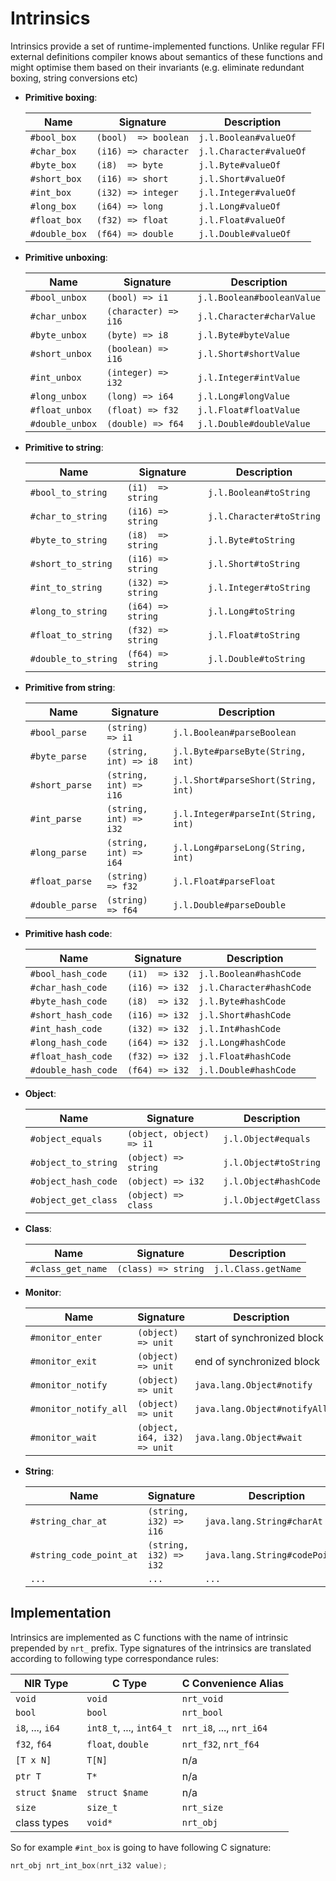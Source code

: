 # Intrinsics

Intrinsics provide a set of runtime-implemented functions.
Unlike regular FFI external definitions compiler knows about
semantics of these functions and  might optimise them based on
their invariants (e.g. eliminate redundant boxing,
string conversions etc)

* **Primitive boxing**:

   Name         | Signature            | Description
  --------------|----------------------|------------------------------
  `#bool_box`   | `(bool)  => boolean` | `j.l.Boolean#valueOf`
  `#char_box`   | `(i16) => character` | `j.l.Character#valueOf`
  `#byte_box`   | `(i8)  => byte`      | `j.l.Byte#valueOf`
  `#short_box`  | `(i16) => short`     | `j.l.Short#valueOf`
  `#int_box`    | `(i32) => integer`   | `j.l.Integer#valueOf`
  `#long_box`   | `(i64) => long`      | `j.l.Long#valueOf`
  `#float_box`  | `(f32) => float`     | `j.l.Float#valueOf`
  `#double_box` | `(f64) => double`    | `j.l.Double#valueOf`

* **Primitive unboxing**:

   Name           | Signature            | Description
  ----------------|----------------------|----------------------------------
  `#bool_unbox`   | `(bool) => i1`       | `j.l.Boolean#booleanValue`
  `#char_unbox`   | `(character) => i16` | `j.l.Character#charValue`
  `#byte_unbox`   | `(byte) => i8`       | `j.l.Byte#byteValue`
  `#short_unbox`  | `(boolean) => i16`   | `j.l.Short#shortValue`
  `#int_unbox`    | `(integer) => i32`   | `j.l.Integer#intValue`
  `#long_unbox`   | `(long) => i64`      | `j.l.Long#longValue`
  `#float_unbox`  | `(float) => f32`     | `j.l.Float#floatValue`
  `#double_unbox` | `(double) => f64`    | `j.l.Double#doubleValue`

* **Primitive to string**:

   Name               | Signature         | Description
  --------------------|-------------------|-------------------------------
  `#bool_to_string`   | `(i1)  => string` | `j.l.Boolean#toString`
  `#char_to_string`   | `(i16) => string` | `j.l.Character#toString`
  `#byte_to_string`   | `(i8)  => string` | `j.l.Byte#toString`
  `#short_to_string`  | `(i16) => string` | `j.l.Short#toString`
  `#int_to_string`    | `(i32) => string` | `j.l.Integer#toString`
  `#long_to_string`   | `(i64) => string` | `j.l.Long#toString`
  `#float_to_string`  | `(f32) => string` | `j.l.Float#toString`
  `#double_to_string` | `(f64) => string` | `j.l.Double#toString`

* **Primitive from string**:

   Name          | Signature              | Description
  ---------------|------------------------|------------------------------------
  `#bool_parse`  | `(string) => i1`       | `j.l.Boolean#parseBoolean`
  `#byte_parse`  | `(string, int) => i8`  | `j.l.Byte#parseByte(String, int)`
  `#short_parse` | `(string, int) => i16` | `j.l.Short#parseShort(String, int)`
  `#int_parse`   | `(string, int) => i32` | `j.l.Integer#parseInt(String, int)`
  `#long_parse`  | `(string, int) => i64` | `j.l.Long#parseLong(String, int)`
  `#float_parse` | `(string) => f32`      | `j.l.Float#parseFloat`
  `#double_parse`| `(string) => f64`      | `j.l.Double#parseDouble`

* **Primitive hash code**:

   Name               | Signature      | Description
  --------------------|----------------|-------------------------
  `#bool_hash_code`   | `(i1)  => i32` | `j.l.Boolean#hashCode`
  `#char_hash_code`   | `(i16) => i32` | `j.l.Character#hashCode`
  `#byte_hash_code`   | `(i8)  => i32` | `j.l.Byte#hashCode`
  `#short_hash_code`  | `(i16) => i32` | `j.l.Short#hashCode`
  `#int_hash_code`    | `(i32) => i32` | `j.l.Int#hashCode`
  `#long_hash_code`   | `(i64) => i32` | `j.l.Long#hashCode`
  `#float_hash_code`  | `(f32) => i32` | `j.l.Float#hashCode`
  `#double_hash_code` | `(f64) => i32` | `j.l.Double#hashCode`

* **Object**:

   Name               | Signature                | Description
  --------------------|--------------------------|-----------------------
  `#object_equals`    | `(object, object) => i1` | `j.l.Object#equals`
  `#object_to_string` | `(object) => string`     | `j.l.Object#toString`
  `#object_hash_code` | `(object) => i32`        | `j.l.Object#hashCode`
  `#object_get_class` | `(object) => class`      | `j.l.Object#getClass`

* **Class**:

   Name             | Signature           | Description
  ------------------|---------------------|---------------------
  `#class_get_name` | `(class) => string` | `j.l.Class.getName`

* **Monitor**:

   Name                 | Signature                    | Description
  ----------------------|------------------------------|-----------------------
  `#monitor_enter`      | `(object) => unit`           | start of synchronized block
  `#monitor_exit`       | `(object) => unit`           | end of synchronized block
  `#monitor_notify`     | `(object) => unit`           | `java.lang.Object#notify`
  `#monitor_notify_all` | `(object) => unit`           | `java.lang.Object#notifyAll`
  `#monitor_wait`       | `(object, i64, i32) => unit` | `java.lang.Object#wait`

* **String**:

   Name                       | Signature              | Description
  ----------------------------|------------------------|---------
  `#string_char_at`           | `(string, i32) => i16` | `java.lang.String#charAt`
  `#string_code_point_at`     | `(string, i32) => i32` | `java.lang.String#codePointAt`
  `...`                       | `...`                  | `...`

## Implementation

Intrinsics are implemented as C functions with the name of
intrinsic prepended by `nrt_` prefix. Type signatures of the
intrinsics are translated according to following type
correspondance rules:

 NIR Type         | C Type                   | C Convenience Alias
------------------|--------------------------|----------------------
 `void`           | `void`                   | `nrt_void`
 `bool`           | `bool`                   | `nrt_bool`
 `i8`, ..., `i64` | `int8_t`, ..., `int64_t` | `nrt_i8`, ..., `nrt_i64`
 `f32`, `f64`     | `float`, `double`        | `nrt_f32`, `nrt_f64`
 `[T x N]`        | `T[N]`                   | n/a
 `ptr T`          | `T*`                     | n/a
 `struct $name`   | `struct $name`           | n/a
 `size`           | `size_t`                 | `nrt_size`
 class types      | `void*`                  | `nrt_obj`

So for example `#int_box` is going to have following C signature:

```C
nrt_obj nrt_int_box(nrt_i32 value);
```

